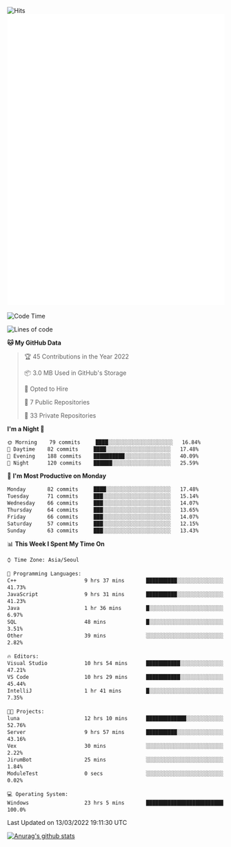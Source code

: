 ![Hits](https://hits.seeyoufarm.com/api/count/incr/badge.svg?url=https%3A%2F%2Fgithub.com%2Fkokose1234&count_bg=%2379C83D&title_bg=%23555555&icon=apple.svg&icon_color=%23E7E7E7&title=hits&edge_flat=false)
<br/>
![Metrics](https://github.com/kokose1234/kokose1234/blob/main/github-metrics.svg)

<!--START_SECTION:waka-->
![Code Time](http://img.shields.io/badge/Code%20Time-567%20hrs%2050%20mins-blue)

![Lines of code](https://img.shields.io/badge/From%20Hello%20World%20I%27ve%20Written-2%20Million%20lines%20of%20code-blue)

**🐱 My GitHub Data** 

> 🏆 45 Contributions in the Year 2022
 > 
> 📦 3.0 MB Used in GitHub's Storage 
 > 
> 💼 Opted to Hire
 > 
> 📜 7 Public Repositories 
 > 
> 🔑 33 Private Repositories  
 > 
**I'm a Night 🦉** 

```text
🌞 Morning    79 commits     ████░░░░░░░░░░░░░░░░░░░░░   16.84% 
🌆 Daytime    82 commits     ████░░░░░░░░░░░░░░░░░░░░░   17.48% 
🌃 Evening    188 commits    ██████████░░░░░░░░░░░░░░░   40.09% 
🌙 Night      120 commits    ██████░░░░░░░░░░░░░░░░░░░   25.59%

```
📅 **I'm Most Productive on Monday** 

```text
Monday       82 commits     ████░░░░░░░░░░░░░░░░░░░░░   17.48% 
Tuesday      71 commits     ███░░░░░░░░░░░░░░░░░░░░░░   15.14% 
Wednesday    66 commits     ███░░░░░░░░░░░░░░░░░░░░░░   14.07% 
Thursday     64 commits     ███░░░░░░░░░░░░░░░░░░░░░░   13.65% 
Friday       66 commits     ███░░░░░░░░░░░░░░░░░░░░░░   14.07% 
Saturday     57 commits     ███░░░░░░░░░░░░░░░░░░░░░░   12.15% 
Sunday       63 commits     ███░░░░░░░░░░░░░░░░░░░░░░   13.43%

```


📊 **This Week I Spent My Time On** 

```text
⌚︎ Time Zone: Asia/Seoul

💬 Programming Languages: 
C++                      9 hrs 37 mins       ██████████░░░░░░░░░░░░░░░   41.73% 
JavaScript               9 hrs 31 mins       ██████████░░░░░░░░░░░░░░░   41.23% 
Java                     1 hr 36 mins        █░░░░░░░░░░░░░░░░░░░░░░░░   6.97% 
SQL                      48 mins             █░░░░░░░░░░░░░░░░░░░░░░░░   3.51% 
Other                    39 mins             ░░░░░░░░░░░░░░░░░░░░░░░░░   2.82%

🔥 Editors: 
Visual Studio            10 hrs 54 mins      ███████████░░░░░░░░░░░░░░   47.21% 
VS Code                  10 hrs 29 mins      ███████████░░░░░░░░░░░░░░   45.44% 
IntelliJ                 1 hr 41 mins        █░░░░░░░░░░░░░░░░░░░░░░░░   7.35%

🐱‍💻 Projects: 
luna                     12 hrs 10 mins      █████████████░░░░░░░░░░░░   52.76% 
Server                   9 hrs 57 mins       ██████████░░░░░░░░░░░░░░░   43.16% 
Vex                      30 mins             ░░░░░░░░░░░░░░░░░░░░░░░░░   2.22% 
JirumBot                 25 mins             ░░░░░░░░░░░░░░░░░░░░░░░░░   1.84% 
ModuleTest               0 secs              ░░░░░░░░░░░░░░░░░░░░░░░░░   0.02%

💻 Operating System: 
Windows                  23 hrs 5 mins       █████████████████████████   100.0%

```


 Last Updated on 13/03/2022 19:11:30 UTC
<!--END_SECTION:waka-->

[![Anurag's github stats](https://github-readme-stats.vercel.app/api?username=kokose1234&theme=dracula)](https://github.com/anuraghazra/github-readme-stats)



	
